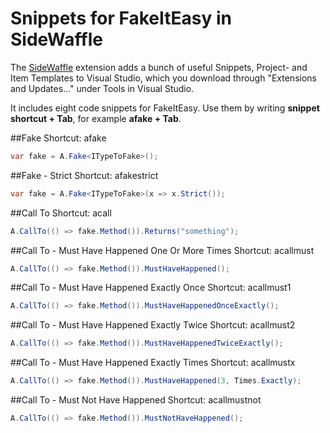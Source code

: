 # Snippets for FakeItEasy in SideWaffle

The [SideWaffle](http://sidewaffle.com/) extension adds a bunch of useful Snippets, Project- and Item Templates to Visual Studio, which you download through "Extensions and Updates..." under Tools in Visual Studio.

It includes eight code snippets for FakeItEasy. Use them by writing **snippet shortcut + Tab**, for example **afake + Tab**.

##Fake
Shortcut: afake
```csharp
var fake = A.Fake<ITypeToFake>();
```

##Fake - Strict
Shortcut: afakestrict
```csharp
var fake = A.Fake<ITypeToFake>(x => x.Strict());
```

##Call To
Shortcut: acall
```csharp
A.CallTo(() => fake.Method()).Returns("something");
```

##Call To - Must Have Happened One Or More Times
Shortcut: acallmust
```csharp
A.CallTo(() => fake.Method()).MustHaveHappened();
```

##Call To - Must Have Happened Exactly Once
Shortcut: acallmust1
```csharp
A.CallTo(() => fake.Method()).MustHaveHappenedOnceExactly();
```

##Call To - Must Have Happened Exactly Twice
Shortcut: acallmust2
```csharp
A.CallTo(() => fake.Method()).MustHaveHappenedTwiceExactly();
```

##Call To - Must Have Happened Exactly Times
Shortcut: acallmustx
```csharp
A.CallTo(() => fake.Method()).MustHaveHappened(3, Times.Exactly);
```

##Call To - Must Not Have Happened
Shortcut: acallmustnot
```csharp
A.CallTo(() => fake.Method()).MustNotHaveHappened();
```
